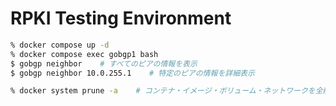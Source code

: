 # RPKI Testing Environment

```bash
% docker compose up -d
% docker compose exec gobgp1 bash
$ gobgp neighbor    # すべてのピアの情報を表示
$ gobgp neighbor 10.0.255.1    # 特定のピアの情報を詳細表示
```

```bash
% docker system prune -a    # コンテナ・イメージ・ボリューム・ネットワークを全削除
```
